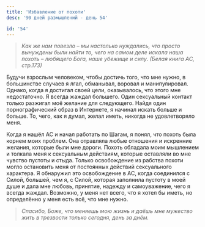```yaml
---
title: 'Избавление от похоти'
desc: '90 дней размышлений - день 54'

id: '54'
---
```


> _Как же нам повезло – мы настолько нуждались, что просто вынуждены были
> найти то, чего на самом деле искала наша похоть – любящего Бога, наше
> убежище и силу_. _(Белая книга АС, стр.173)_

Будучи взрослым человеком, чтобы достичь того, что мне нужно, в большинстве
случаев я лгал, обманывал, воровал и манипулировал. Однако, когда я достигал
своей цели, оказывалось, что этого мне недостаточно. Я всегда жаждал большего.
Один сексуальный контакт только разжигал моё желание для следующего. Найдя
один порнографический образ в Интернете, я начинал искать больше и больше. То,
чего, как я думал, желал иметь, никогда не удовлетворяло меня.

Когда я нашёл АС и начал работать по Шагам, я понял, что похоть была корнем
моих проблем. Она отравляла любые отношения и искренние желания, которые были
мне дороги. Похоть обладала моим мышлением и толкала меня к сексуальным
действиям, которые оставляли во мне чувство пустоты и стыда. Только
освобождение из рабства похоти могло остановить меня от постоянных действий
сексуального характера. Я обнаружил это освобождение в АС, когда соединился с
Силой, большей, чем я, с Силой, которая заполнила пустоту в моей душе и дала
мне любовь, принятие, надежду и самоуважение, чего я всегда жаждал. Возможно,
у меня нет всего, что я хотел бы иметь, но определённо у меня есть всё, что
мне нужно.

> _Спасибо, Боже, что меняешь мою жизнь и даёшь мне мужество жить в трезвости
> только сегодня, день за днём._
